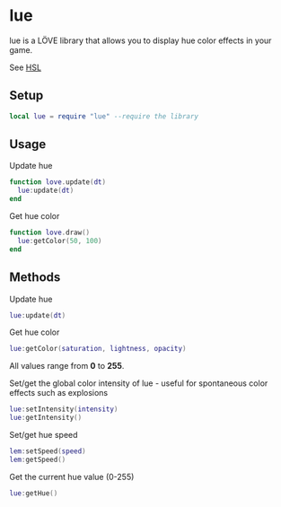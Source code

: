 lue
==============

lue is a LÖVE library that allows you to display hue color effects in your game.

See [HSL](https://en.wikipedia.org/wiki/HSL_and_HSV)

Setup
----------------

```lua
local lue = require "lue" --require the library
```

Usage
----------------

Update hue
```lua
function love.update(dt)
  lue:update(dt)
end
```

Get hue color
```lua
function love.draw()
  lue:getColor(50, 100)
end
```

Methods
----------------

Update hue
```lua
lue:update(dt)
```

Get hue color
```lua
lue:getColor(saturation, lightness, opacity)
```
All values range from **0** to **255**.

Set/get the global color intensity of lue - useful for spontaneous color effects such as explosions
```lua
lue:setIntensity(intensity)
lue:getIntensity()
```

Set/get hue speed
```lua
lem:setSpeed(speed)
lem:getSpeed()
```

Get the current hue value (0-255)
```lua
lue:getHue()
```